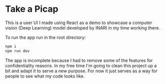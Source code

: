 # Take a Picap

This is a user UI I made using React as a demo to showcase a computer vision (Deep Learning) model developed by INARI in my time working there.

To run the app run in the root directory:
```bash
npm i
npm run dev
```

The app is incomplete because I had to remove some of the features for confidentiality reasons. In my free time I'm going to clean this project up a bit and adapt it to serve a new purpose. For now it just serves as a way for people to see what my code looks like.